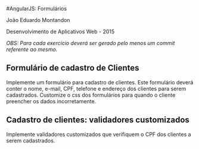 #AngularJS: Formulários

João Eduardo Montandon

Desenvolvimento de Aplicativos Web - 2015

*OBS: Para cada exercício deverá ser gerado pelo menos um commit referente ao mesmo.*

## Formulário de cadastro de Clientes

Implemente um formulário para cadastro de clientes. Este formulário deverá conter o nome, e-mail, CPF, telefone e endereço dos clientes para serem cadastrados. Customize o css dos formulários para quando o cliente preencher os dados incorretamente.

## Cadastro de clientes: validadores customizados

Implemente validadores customizados que verifiquem o CPF dos clientes a serem cadastrados.
